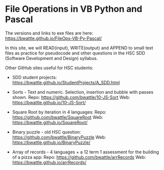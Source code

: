 # File Operations in VB Python and Pascal

The versions and links to exe files are here: <https://bwattle.github.io/FileOps-VB-Py-Pascal/>

In this site, we will READ(input), WRITE(output) and APPEND to small text files as practice for pseudocode and other questions in the HSC SDD (Software Development and Design) syllabus.

Other GitHub sites useful for HSC students:

- SDD student projects: <https://bwattle.github.io/StudentProjects/A_SDD.html>
- Sorts - Text and numeric. Selection, insertion and bubble with passes shown. Repo: <https://github.com/bwattle/10-JS-Sort> Web: <https://bwattle.github.io/10-JS-Sort/>
- Square Root by iteration in 4 languages: Repo: <https://github.com/bwattle/SquareRoot> Web: <https://bwattle.github.io/SquareRoot/>

- Binary puzzle - old HSC question: <https://github.com/bwattle/BinaryPuzzle> Web: <https://bwattle.github.io/BinaryPuzzle/>

- Array of records - 4 languages + a 12 term 1 assessment for the building of a pizza app: Repo: <https://github.com/bwattle/arrRecords> Web: <https://bwattle.github.io/arrRecords/>
